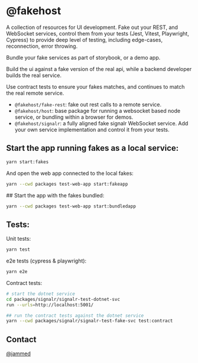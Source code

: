 # @fakehost

A collection of resources for UI development. Fake out your REST, and WebSocket services, 
control them from your tests (Jest, Vitest, Playwright, Cypress) to provide deep level of testing, including edge-cases, reconnection, error throwing. 

Bundle your fake services as part of storybook, or a demo app. 

Build the ui against a fake version of the real api, while a backend developer builds the real service.

Use contract tests to ensure your fakes matches, and continues to match the real remote service. 


- `@fakehost/fake-rest`: fake out rest calls to a remote service. 
- `@fakehost/host`: base package for running a websocket based node service, or bundling within a browser for demos.
- `@fakehost/signalr`: a fully aligned fake signalr WebSocket service. Add your own service implementation and control it from your tests. 


## Start the app running fakes as a local service:

```sh
yarn start:fakes
```

And open the web app connected to the local fakes:
```sh
yarn --cwd packages test-web-app start:fakeapp
```


## Start the app with the fakes bundled:

```sh
yarn --cwd packages test-web-app start:bundledapp
```

## Tests:

Unit tests:

```sh
yarn test
```

e2e tests (cypress & playwright):

```sh
yarn e2e
```

Contract tests:

```sh
# start the dotnet service
cd packages/signalr/signalr-test-dotnet-svc
run --urls=http://localhost:5001/
```

```sh
## run the contract tests against the dotnet service
yarn --cwd packages/signalr/signalr-test-fake-svc test:contract
```

## Contact

[@jammed](https://twitter.com/Jammed)